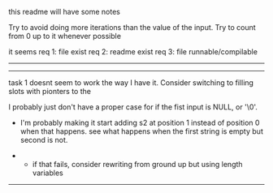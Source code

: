 this readme will have some notes

Try to avoid doing more iterations than the value of the input.
Try to count from 0 up to it whenever possible

it seems 
req 1: file exist
req 2: readme exist
req 3: file runnable/compilable

----
---

task 1 doesnt seem to work the way I have it. Consider switching to filling slots with pionters to the 

I probably just don't have a proper case for if the fist input is NULL, or '\0'.

- I'm probably making it start adding s2 at position 1 instead of position 0 when that happens. see what happens when the first string is empty but second is not.

- - if that fails, consider rewriting from ground up but using length variables

----



